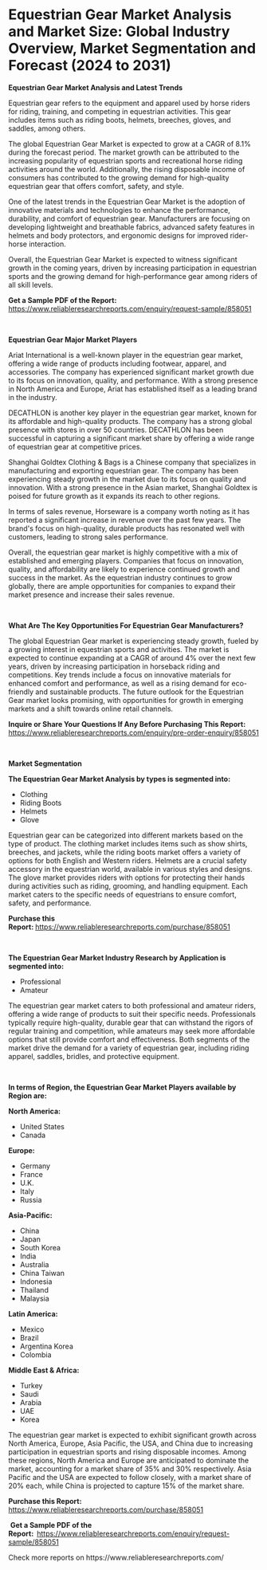 <p><h1>Equestrian Gear Market Analysis and Market Size: Global Industry Overview, Market Segmentation and Forecast (2024 to 2031)</h1></p><p><strong>Equestrian Gear Market Analysis and Latest Trends</strong></p>
<p><p>Equestrian gear refers to the equipment and apparel used by horse riders for riding, training, and competing in equestrian activities. This gear includes items such as riding boots, helmets, breeches, gloves, and saddles, among others.</p><p>The global Equestrian Gear Market is expected to grow at a CAGR of 8.1% during the forecast period. The market growth can be attributed to the increasing popularity of equestrian sports and recreational horse riding activities around the world. Additionally, the rising disposable income of consumers has contributed to the growing demand for high-quality equestrian gear that offers comfort, safety, and style.</p><p>One of the latest trends in the Equestrian Gear Market is the adoption of innovative materials and technologies to enhance the performance, durability, and comfort of equestrian gear. Manufacturers are focusing on developing lightweight and breathable fabrics, advanced safety features in helmets and body protectors, and ergonomic designs for improved rider-horse interaction.</p><p>Overall, the Equestrian Gear Market is expected to witness significant growth in the coming years, driven by increasing participation in equestrian sports and the growing demand for high-performance gear among riders of all skill levels.</p></p>
<p><strong>Get a Sample PDF of the Report:&nbsp;</strong> <a href="https://www.reliableresearchreports.com/enquiry/request-sample/858051">https://www.reliableresearchreports.com/enquiry/request-sample/858051</a></p>
<p>&nbsp;</p>
<p><strong>Equestrian Gear Major Market Players</strong></p>
<p><p>Ariat International is a well-known player in the equestrian gear market, offering a wide range of products including footwear, apparel, and accessories. The company has experienced significant market growth due to its focus on innovation, quality, and performance. With a strong presence in North America and Europe, Ariat has established itself as a leading brand in the industry.</p><p>DECATHLON is another key player in the equestrian gear market, known for its affordable and high-quality products. The company has a strong global presence with stores in over 50 countries. DECATHLON has been successful in capturing a significant market share by offering a wide range of equestrian gear at competitive prices.</p><p>Shanghai Goldtex Clothing & Bags is a Chinese company that specializes in manufacturing and exporting equestrian gear. The company has been experiencing steady growth in the market due to its focus on quality and innovation. With a strong presence in the Asian market, Shanghai Goldtex is poised for future growth as it expands its reach to other regions.</p><p>In terms of sales revenue, Horseware is a company worth noting as it has reported a significant increase in revenue over the past few years. The brand's focus on high-quality, durable products has resonated well with customers, leading to strong sales performance.</p><p>Overall, the equestrian gear market is highly competitive with a mix of established and emerging players. Companies that focus on innovation, quality, and affordability are likely to experience continued growth and success in the market. As the equestrian industry continues to grow globally, there are ample opportunities for companies to expand their market presence and increase their sales revenue.</p></p>
<p>&nbsp;</p>
<p><strong>What Are The Key Opportunities For Equestrian Gear Manufacturers?</strong></p>
<p><p>The global Equestrian Gear market is experiencing steady growth, fueled by a growing interest in equestrian sports and activities. The market is expected to continue expanding at a CAGR of around 4% over the next few years, driven by increasing participation in horseback riding and competitions. Key trends include a focus on innovative materials for enhanced comfort and performance, as well as a rising demand for eco-friendly and sustainable products. The future outlook for the Equestrian Gear market looks promising, with opportunities for growth in emerging markets and a shift towards online retail channels.</p></p>
<p><strong>Inquire or Share Your Questions If Any Before Purchasing This Report:</strong> <a href="https://www.reliableresearchreports.com/enquiry/pre-order-enquiry/858051">https://www.reliableresearchreports.com/enquiry/pre-order-enquiry/858051</a></p>
<p>&nbsp;</p>
<p><strong>Market Segmentation</strong></p>
<p><strong>The Equestrian Gear Market Analysis by types is segmented into:</strong></p>
<p><ul><li>Clothing</li><li>Riding Boots</li><li>Helmets</li><li>Glove</li></ul></p>
<p><p>Equestrian gear can be categorized into different markets based on the type of product. The clothing market includes items such as show shirts, breeches, and jackets, while the riding boots market offers a variety of options for both English and Western riders. Helmets are a crucial safety accessory in the equestrian world, available in various styles and designs. The glove market provides riders with options for protecting their hands during activities such as riding, grooming, and handling equipment. Each market caters to the specific needs of equestrians to ensure comfort, safety, and performance.</p></p>
<p><strong>Purchase this Report:&nbsp;</strong><a href="https://www.reliableresearchreports.com/purchase/858051">https://www.reliableresearchreports.com/purchase/858051</a></p>
<p>&nbsp;</p>
<p><strong>The Equestrian Gear Market Industry Research by Application is segmented into:</strong></p>
<p><ul><li>Professional</li><li>Amateur</li></ul></p>
<p><p>The equestrian gear market caters to both professional and amateur riders, offering a wide range of products to suit their specific needs. Professionals typically require high-quality, durable gear that can withstand the rigors of regular training and competition, while amateurs may seek more affordable options that still provide comfort and effectiveness. Both segments of the market drive the demand for a variety of equestrian gear, including riding apparel, saddles, bridles, and protective equipment.</p></p>
<p>&nbsp;</p>
<p><strong>In terms of Region, the Equestrian Gear Market Players available by Region are:</strong></p>
<p>
    <p> <strong> North America: </strong>
        <ul>
            <li>United States</li>
            <li>Canada</li>
        </ul>
        </p> 
    <p> <strong> Europe: </strong>
        <ul>
            <li>Germany</li>
            <li>France</li>
            <li>U.K.</li>
            <li>Italy</li>
            <li>Russia</li>
        </ul>
        </p> 
    <p> <strong> Asia-Pacific: </strong>
        <ul>
            <li>China</li>
            <li>Japan</li>
            <li>South Korea</li>
            <li>India</li>
            <li>Australia</li>
            <li>China Taiwan</li>
            <li>Indonesia</li>
            <li>Thailand</li>
            <li>Malaysia</li>
        </ul>
        </p> 
    <p> <strong> Latin America: </strong>
        <ul>
            <li>Mexico</li>
            <li>Brazil</li>
            <li>Argentina Korea</li>
            <li>Colombia</li>
        </ul>
        </p> 
    <p> <strong> Middle East & Africa: </strong>
        <ul>
            <li>Turkey</li>
            <li>Saudi</li>
            <li>Arabia</li>
            <li>UAE</li>
            <li>Korea</li>
        </ul>
    </p>
    </p>
<p><p>The equestrian gear market is expected to exhibit significant growth across North America, Europe, Asia Pacific, the USA, and China due to increasing participation in equestrian sports and rising disposable incomes. Among these regions, North America and Europe are anticipated to dominate the market, accounting for a market share of 35% and 30% respectively. Asia Pacific and the USA are expected to follow closely, with a market share of 20% each, while China is projected to capture 15% of the market share.</p></p>
<p><strong>Purchase this Report: </strong><a href="https://www.reliableresearchreports.com/purchase/858051">https://www.reliableresearchreports.com/purchase/858051</a></p>
<p>&nbsp;<strong>Get a Sample PDF of the Report:&nbsp;&nbsp;</strong><a href="https://www.reliableresearchreports.com/enquiry/request-sample/858051">https://www.reliableresearchreports.com/enquiry/request-sample/858051</a></p>
<p><strong></strong></p>
<p>Check more reports on https://www.reliableresearchreports.com/</p>